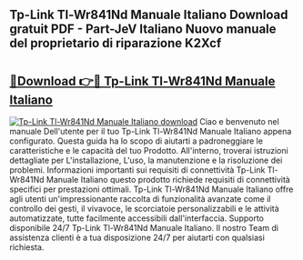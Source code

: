 ## Tp-Link Tl-Wr841Nd Manuale Italiano Download gratuit PDF - Part-JeV Italiano Nuovo manuale del proprietario di riparazione K2Xcf

# <h2><a href="http://dfdy5f2.blite.top/?on=Tp-Link+Tl-Wr841Nd+Manuale+Italiano">🔗Download 👉🔴 Tp-Link Tl-Wr841Nd Manuale Italiano</a></h2>

[![Tp-Link Tl-Wr841Nd Manuale Italiano download](https://i.imgur.com/lujVjoI.png)](http://dfdy5f2.blite.top/?on=Tp-Link+Tl-Wr841Nd+Manuale+Italiano)
Ciao e benvenuto nel manuale Dell'utente per il tuo Tp-Link Tl-Wr841Nd Manuale Italiano appena configurato. Questa guida ha lo scopo di aiutarti a padroneggiare le caratteristiche e le capacità del tuo Prodotto. All'interno, troverai istruzioni dettagliate per L'installazione, L'uso, la manutenzione e la risoluzione dei problemi. Informazioni importanti sui requisiti di connettività Tp-Link Tl-Wr841Nd Manuale Italiano questo prodotto richiede requisiti di connettività specifici per prestazioni ottimali. Tp-Link Tl-Wr841Nd Manuale Italiano offre agli utenti un'impressionante raccolta di funzionalità avanzate come il controllo dei gesti, il vivavoce, le scorciatoie personalizzabili e le attività automatizzate, tutte facilmente accessibili dall'interfaccia. Supporto disponibile 24/7 Tp-Link Tl-Wr841Nd Manuale Italiano. Il nostro Team di assistenza clienti è a tua disposizione 24/7 per aiutarti con qualsiasi richiesta.
